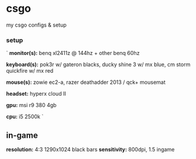 # csgo
my csgo configs &amp; setup

### setup

`
**monitor(s):** benq xl2411z @ 144hz + other benq 60hz

**keyboard(s):** pok3r w/ gateron blacks, ducky shine 3 w/ mx blue, cm storm quickfire w/ mx red

**mouse(s):** zowie ec2-a, razer deathadder 2013 / qck+ mousemat

**headset:** hyperx cloud II

**gpu:** msi r9 380 4gb

**cpu:** i5 2500k
`

## in-game

**resolution:** 4:3 1290x1024 black bars
**sensitivity:** 800dpi, 1.5 ingame


